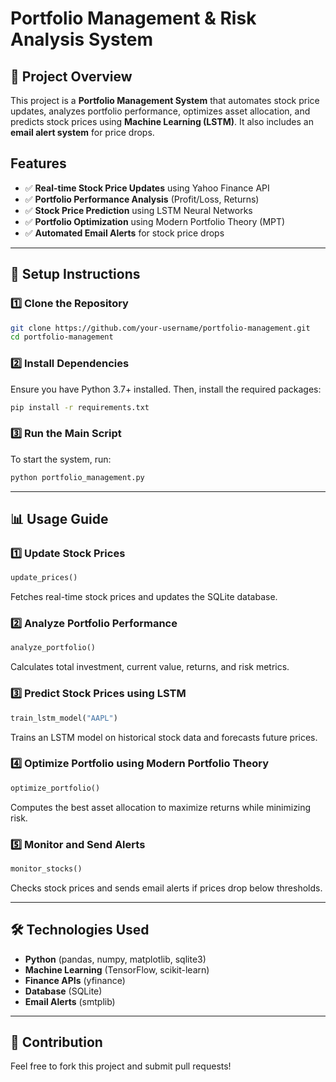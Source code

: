 # Portfolio Management & Risk Analysis System

## 📌 Project Overview
This project is a **Portfolio Management System** that automates stock price updates, analyzes portfolio performance, optimizes asset allocation, and predicts stock prices using **Machine Learning (LSTM)**. It also includes an **email alert system** for price drops.

##  Features
- ✅ **Real-time Stock Price Updates** using Yahoo Finance API
- ✅ **Portfolio Performance Analysis** (Profit/Loss, Returns)
- ✅ **Stock Price Prediction** using LSTM Neural Networks
- ✅ **Portfolio Optimization** using Modern Portfolio Theory (MPT)
- ✅ **Automated Email Alerts** for stock price drops

---
## 🔧 Setup Instructions
### **1️⃣ Clone the Repository**
```bash
git clone https://github.com/your-username/portfolio-management.git
cd portfolio-management
```

### **2️⃣ Install Dependencies**
Ensure you have Python 3.7+ installed. Then, install the required packages:
```bash
pip install -r requirements.txt
```

### **3️⃣ Run the Main Script**
To start the system, run:
```bash
python portfolio_management.py
```

---
## 📊 Usage Guide
### **1️⃣ Update Stock Prices**
```python
update_prices()
```
Fetches real-time stock prices and updates the SQLite database.

### **2️⃣ Analyze Portfolio Performance**
```python
analyze_portfolio()
```
Calculates total investment, current value, returns, and risk metrics.

### **3️⃣ Predict Stock Prices using LSTM**
```python
train_lstm_model("AAPL")
```
Trains an LSTM model on historical stock data and forecasts future prices.

### **4️⃣ Optimize Portfolio using Modern Portfolio Theory**
```python
optimize_portfolio()
```
Computes the best asset allocation to maximize returns while minimizing risk.

### **5️⃣ Monitor and Send Alerts**
```python
monitor_stocks()
```
Checks stock prices and sends email alerts if prices drop below thresholds.

---
## 🛠️ Technologies Used
- **Python** (pandas, numpy, matplotlib, sqlite3)
- **Machine Learning** (TensorFlow, scikit-learn)
- **Finance APIs** (yfinance)
- **Database** (SQLite)
- **Email Alerts** (smtplib)

---
## 🤝 Contribution
Feel free to fork this project and submit pull requests!



